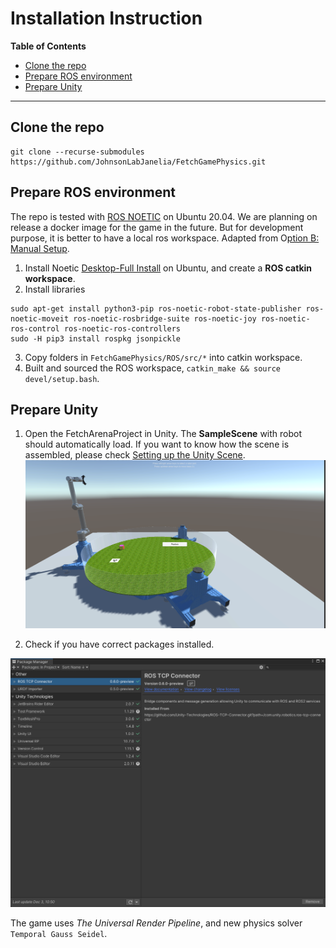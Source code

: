 # Installation Instruction 

**Table of Contents**
  - [Clone the repo](#clone-the-repo)
  - [Prepare ROS environment](#prepare-ros-environment)
  - [Prepare Unity ](#prepare-unity)

---
## Clone the repo 

```
git clone --recurse-submodules https://github.com/JohnsonLabJanelia/FetchGamePhysics.git
```


## Prepare ROS environment 
The repo is tested with [ROS NOETIC](http://wiki.ros.org/noetic) on Ubuntu 20.04. We are planning on release a docker image for the game in the future. But for development purpose, it is better to have a local ros workspace. Adapted from O[ption B: Manual Setup](https://github.com/Unity-Technologies/Unity-Robotics-Hub/blob/main/tutorials/pick_and_place/0_ros_setup.md). 

1. Install Noetic [Desktop-Full Install](http://wiki.ros.org/noetic/Installation/Ubuntu) on Ubuntu, and create a **ROS catkin workspace**. 
2. Install libraries

```
sudo apt-get install python3-pip ros-noetic-robot-state-publisher ros-noetic-moveit ros-noetic-rosbridge-suite ros-noetic-joy ros-noetic-ros-control ros-noetic-ros-controllers
sudo -H pip3 install rospkg jsonpickle
```
3. Copy folders in `FetchGamePhysics/ROS/src/*` into catkin workspace. 
4. Built and sourced the ROS workspace, `catkin_make && source devel/setup.bash`. 

## Prepare Unity 
1. Open the FetchArenaProject in Unity. The **SampleScene** with robot should automatically load. If you want to know how the scene is assembled, please check [Setting up the Unity Scene](https://github.com/Unity-Technologies/Unity-Robotics-Hub/blob/main/tutorials/pick_and_place/1_urdf.md).
![Digital Twin](images/rig_room.png)
 

2. Check if you have correct packages installed. 

![Package Manager](images/package_manager.png)

The game uses *The Universal Render Pipeline*, and new physics solver `Temporal Gauss Seidel`.  

